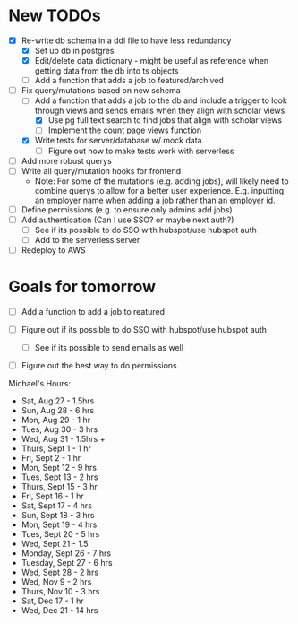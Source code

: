 # New TODOs
- [X] Re-write db schema in a ddl file to have less redundancy
    - [X] Set up db in postgres
    - [X] Edit/delete data dictionary - might be useful as reference when getting
          data from the db into ts objects
    - [ ] Add a function that adds a job to featured/archived
- [ ] Fix query/mutations based on new schema
    - [ ] Add a function that adds a job to the db and include a trigger to look through
          views and sends emails when they align with scholar views
        - [X] Use pg full text search to find jobs that align with scholar views
        - [ ] Implement the count page views function
    - [X] Write tests for server/database w/ mock data
        - [ ] Figure out how to make tests work with serverless
- [ ] Add more robust querys
- [ ] Write all query/mutation hooks for frontend
    - Note: For some of the mutations (e.g. adding jobs), will likely need to combine
            querys to allow for a better user experience. E.g. inputting an employer name
            when adding a job rather than an employer id.
- [ ] Define permissions (e.g. to ensure only admins add jobs)
- [ ] Add authentication (Can I use SSO? or maybe next auth?)
    - [ ] See if its possible to do SSO with hubspot/use hubspot auth 
    - [ ] Add to the serverless server
- [ ] Redeploy to AWS

# Goals for tomorrow
- [ ] Add a function to add a job to reatured
- [ ] Figure out if its possible to do SSO with hubspot/use hubspot auth
    - [ ] See if its possible to send emails as well
- [ ] Figure out the best way to do permissions
 

Michael's Hours:
- Sat, Aug 27 - 1.5hrs
- Sun, Aug 28 - 6 hrs
- Mon, Aug 29 - 1 hr
- Tues, Aug 30 - 3 hrs
- Wed, Aug 31 - 1.5hrs + 
- Thurs, Sept 1 - 1 hr
- Fri, Sept 2 - 1 hr
- Mon, Sept 12 - 9 hrs
- Tues, Sept 13 - 2 hrs
- Thurs, Sept 15 - 3 hr
- Fri, Sept 16 - 1 hr
- Sat, Sept 17 - 4 hrs
- Sun, Sept 18 - 3 hrs
- Mon, Sept 19 - 4 hrs
- Tues, Sept 20 - 5 hrs
- Wed, Sept 21 - 1.5
- Monday, Sept 26 - 7 hrs
- Tuesday, Sept 27 - 6 hrs
- Wed, Sept 28 - 2 hrs
- Wed, Nov 9 - 2 hrs
- Thurs, Nov 10 - 3 hrs
- Sat, Dec 17 - 1 hr
- Wed, Dec 21 - 14 hrs